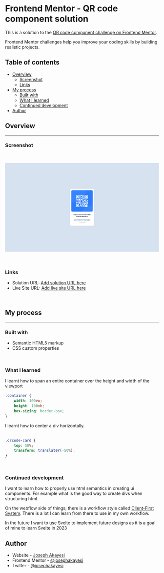 # Frontend Mentor - QR code component solution

This is a solution to the [QR code component challenge on Frontend Mentor](https://github.com/josephakayesi/qr-code-ui-component).   

Frontend Mentor challenges help you improve your coding skills by building realistic projects. 

## Table of contents

- [Overview](#overview)
  - [Screenshot](#screenshot)
  - [Links](#links)
- [My process](#my-process)
  - [Built with](#built-with)
  - [What I learned](#what-i-learned)
  - [Continued development](#continued-development)
- [Author](#author)


## Overview
<hr>

### Screenshot  

<br>


![](./images/qr-code-component-desktop.png)

<br>

### Links

- Solution URL: [Add solution URL here](https://your-solution-url.com)
- Live Site URL: [Add live site URL here](https://your-live-site-url.com)

<br>

## My process
<hr>

### Built with

- Semantic HTML5 markup
- CSS custom properties

<br>

### What I learned

I learnt how to span an entire container over the height and width of the viewport

```css
.container {
    width: 100vw;
    height: 100vh;
    box-sizing: border-box;
}
```

I learnt how to center a div horizontally.
```css

.qrcode-card {
    top: 50%;
    transform: translateY(-50%);
}
```

<br/>

### Continued development

I want to learn how to properly use html semantics in creating ui components. For example what is the good way to create divs when structuring html. 

On the webflow side of things; there is a workflow style called [Client-First System](https://finsweet.com/client-first). There is a lot I can learn from there to use in my own workflow. 

In the future I want to use Svelte to implement future designs as it is a goal of mine to learn Svelte in 2023

## Author

- Website - [Joseph Akayesi](https://www.josephakayesi.com)
- Frontend Mentor - [@josephakayesi](https://www.frontendmentor.io/profile/josephakayesi)
- Twitter - [@josephakayesi](https://www.twitter.com/josepakayesi)
